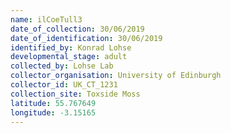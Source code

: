 ```yaml
---
name: ilCoeTull3
date_of_collection: 30/06/2019
date_of_identification: 30/06/2019
identified_by: Konrad Lohse
developmental_stage: adult
collected_by: Lohse Lab
collector_organisation: University of Edinburgh
collector_id: UK_CT_1231
collection_site: Toxside Moss
latitude: 55.767649
longitude: -3.15165
---
```

